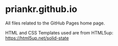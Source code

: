 # priankr.github.io

All files related to the GitHub Pages home page.

HTML and CSS Templates used are from HTML5up: https://html5up.net/solid-state
